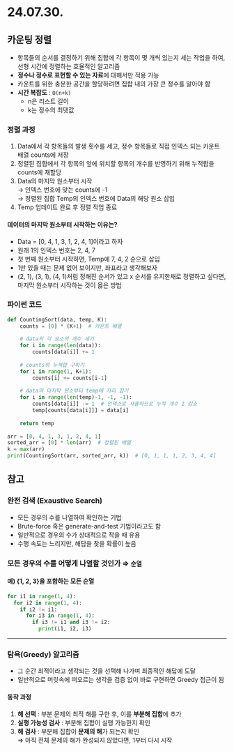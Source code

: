 # 24.07.30.
## 카운팅 정렬
- 항목들의 순서를 결정하기 위해 집합에 각 항목이 몇 개씩 있는지 세는 작업을 하여, 선형 시간에 정렬하는 효율적인 알고리즘
- **정수나 정수로 표현할 수 있는 자료**에 대해서만 적용 가능
- 카운트를 위한 충분한 공간을 할당하려면 집합 내의 가장 큰 정수를 알아야 함
- **시간 복잡도** : `O(n+k)`
  - n은 리스트 길이
  - k는 정수의 최댓값

### 정렬 과정
1. Data에서 각 항목들의 발생 횟수를 세고, 정수 항목들로 직접 인덱스 되는 카운트 배열 counts에 저장
2. 정렬된 집합에서 각 항목의 앞에 위치할 항목의 개수를 반영하기 위해 누적합을 counts에 재할당
3. Data의 마지막 원소부터 시작<br>
→ 인덱스 번호에 맞는 counts에 -1<br>
→ 정렬된 집합 Temp의 인덱스 번호에 Data의 해당 원소 삽입<br>
4. Temp 업데이트 완료 후 정렬 작업 종료

#### 데이터의 마지막 원소부터 시작하는 이유는?
  - Data = [0, 4, 1, 3, 1, 2, 4, 1]이라고 하자
  - 원래 1의 인덱스 번호는 2, 4, 7
  - 첫 번째 원소부터 시작하면, Temp에 7, 4, 2 순으로 삽입
  - 1만 있을 때는 문제 없어 보이지만, 좌표라고 생각해보자
  - (2, 1), (3, 1), (4, 1)처럼 정해진 순서가 있고 x 순서를 유지한채로 정렬하고 싶다면, 마지막 원소부터 시작하는 것이 옳은 방법
  
### 파이썬 코드
```py
def CountingSort(data, temp, K):
    counts = [0] * (K+1)  # 카운트 배열
    
    # data의 각 요소의 개수 세기
    for i in range(len(data)):
        counts[data[i]] += 1
    
    # counts의 누적합 구하기
    for i in range(1, K+1):
        counts[i] += counts[i-1]
    
    # data의 마지막 원소부터 temp에 자리 잡기
    for i in range(len(temp)-1, -1, -1):
        counts[data[i]] -= 1  # 인덱스로 사용하므로 누적 개수 1 감소
        temp[counts[data[i]]] = data[i]
        
    return temp
        
arr = [0, 4, 1, 3, 1, 2, 4, 1]
sorted_arr = [0] * len(arr)  # 정렬된 배열
k = max(arr)
print(CountingSort(arr, sorted_arr, k))  # [0, 1, 1, 1, 2, 3, 4, 4]
```

## 참고
### 완전 검색 (Exaustive Search)
- 모든 경우의 수를 나열하여 확인하는 기법
- Brute-force 혹은 generate-and-test 기법이라고도 함
- 일반적으로 경우의 수가 상대적으로 작을 때 유용
- 수행 속도는 느리지만, 해답을 찾을 확률이 높음

### 모든 경우의 수를 어떻게 나열할 것인가 ⇒ `순열`
#### 예) {1, 2, 3}을 포함하는 모든 순열
```py
for i1 in range(1, 4):
  for i2 in range(1, 4):
    if i2 != i1:
      for i3 in range(1, 4):
        if i3 != i1 and i3 != i2:
          print(i1, i2, i3)
```

--- 
### 탐욕(Greedy) 알고리즘
- 그 순간 최적이라고 생각되는 것을 선택해 나가며 최종적인 해답에 도달
- 일반적으로 머릿속에 떠오르는 생각을 검증 없이 바로 구현하면 Greedy 접근이 됨

#### 동작 과정
1. **해 선택** : 부분 문제의 최적 해를 구한 후, 이를 **부분해 집합**에 추가
2. **실행 가능성 검사** : 부분해 집합이 실행 가능한지 확인
3. **해 검사** : 부분해 집합이 **문제의 해**가 되는지 확인<br>
⇒ 아직 전체 문제의 해가 완성되지 않았다면, 1부터 다시 시작